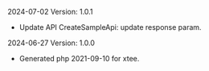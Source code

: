 2024-07-02 Version: 1.0.1
- Update API CreateSampleApi: update response param.


2024-06-27 Version: 1.0.0
- Generated php 2021-09-10 for xtee.

